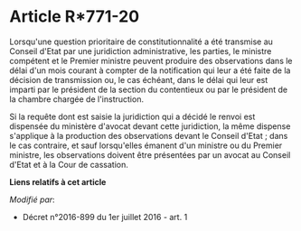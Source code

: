 # Article R*771-20

Lorsqu'une question prioritaire de constitutionnalité a été transmise au Conseil d'Etat par une juridiction administrative,
les parties, le ministre compétent et le Premier ministre peuvent produire des observations dans le délai d'un mois courant à
compter de la notification qui leur a été faite de la décision de transmission ou, le cas échéant, dans le délai qui leur est
imparti par le président de la section du contentieux ou par le président de la chambre chargée de l'instruction.

Si la requête dont est saisie la juridiction qui a décidé le renvoi est dispensée du ministère d'avocat devant cette
juridiction, la même dispense s'applique à la production des observations devant le Conseil d'Etat ; dans le cas contraire,
et sauf lorsqu'elles émanent d'un ministre ou du Premier ministre, les observations doivent être présentées par un avocat au
Conseil d'Etat et à la Cour de cassation.

**Liens relatifs à cet article**

_Modifié par_:

  - Décret n°2016-899 du 1er juillet 2016 - art. 1
